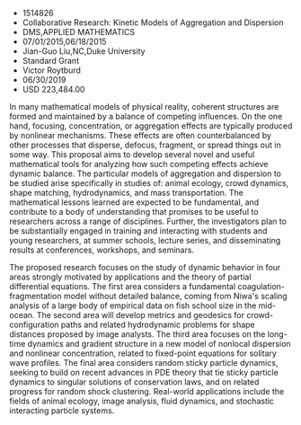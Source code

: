
* 1514826
* Collaborative Research: Kinetic Models of Aggregation and Dispersion
* DMS,APPLIED MATHEMATICS
* 07/01/2015,06/18/2015
* Jian-Guo Liu,NC,Duke University
* Standard Grant
* Victor Roytburd
* 06/30/2019
* USD 223,484.00

In many mathematical models of physical reality, coherent structures are formed
and maintained by a balance of competing influences. On the one hand, focusing,
concentration, or aggregation effects are typically produced by nonlinear
mechanisms. These effects are often counterbalanced by other processes that
disperse, defocus, fragment, or spread things out in some way. This proposal
aims to develop several novel and useful mathematical tools for analyzing how
such competing effects achieve dynamic balance. The particular models of
aggregation and dispersion to be studied arise specifically in studies of:
animal ecology, crowd dynamics, shape matching, hydrodynamics, and mass
transportation. The mathematical lessons learned are expected to be fundamental,
and contribute to a body of understanding that promises to be useful to
researchers across a range of disciplines. Further, the investigators plan to be
substantially engaged in training and interacting with students and young
researchers, at summer schools, lecture series, and disseminating results at
conferences, workshops, and seminars.

The proposed research focuses on the study of dynamic behavior in four areas
strongly motivated by applications and the theory of partial differential
equations. The first area considers a fundamental coagulation-fragmentation
model without detailed balance, coming from Niwa's scaling analysis of a large
body of empirical data on fish school size in the mid-ocean. The second area
will develop metrics and geodesics for crowd-configuration paths and related
hydrodynamic problems for shape distances proposed by image analysts. The third
area focuses on the long-time dynamics and gradient structure in a new model of
nonlocal dispersion and nonlinear concentration, related to fixed-point
equations for solitary wave profiles. The final area considers random sticky
particle dynamics, seeking to build on recent advances in PDE theory that tie
sticky particle dynamics to singular solutions of conservation laws, and on
related progress for random shock clustering. Real-world applications include
the fields of animal ecology, image analysis, fluid dynamics, and stochastic
interacting particle systems.
